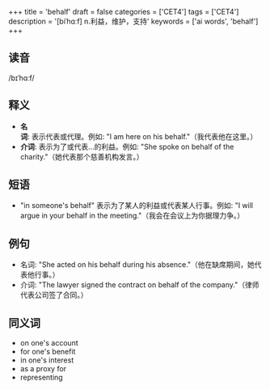 +++
title = 'behalf'
draft = false
categories = ['CET4']
tags = ['CET4']
description = '[biˈhɑːf] n.利益，维护，支持'
keywords = ['ai words', 'behalf']
+++

## 读音
/bɪˈhɑːf/

## 释义
- **名词**: 表示代表或代理。例如: "I am here on his behalf."（我代表他在这里。）
- **介词**: 表示为了或代表…的利益。例如: "She spoke on behalf of the charity."（她代表那个慈善机构发言。）

## 短语
- "in someone's behalf" 表示为了某人的利益或代表某人行事。例如: "I will argue in your behalf in the meeting."（我会在会议上为你据理力争。）

## 例句
- 名词: "She acted on his behalf during his absence."（他在缺席期间，她代表他行事。）
- 介词: "The lawyer signed the contract on behalf of the company."（律师代表公司签了合同。）

## 同义词
- on one's account
- for one's benefit
- in one's interest
- as a proxy for
- representing
